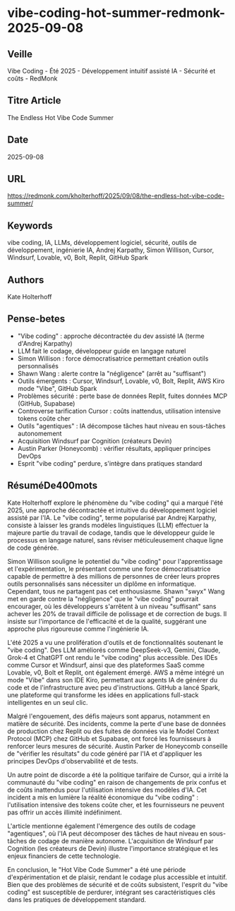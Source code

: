 # vibe-coding-hot-summer-redmonk-2025-09-08
## Veille
Vibe Coding - Été 2025 - Développement intuitif assisté IA - Sécurité et coûts - RedMonk
## Titre Article
The Endless Hot Vibe Code Summer
## Date
2025-09-08
## URL
https://redmonk.com/kholterhoff/2025/09/08/the-endless-hot-vibe-code-summer/
## Keywords
vibe coding, IA, LLMs, développement logiciel, sécurité, outils de développement, ingénierie IA, Andrej Karpathy, Simon Willison, Cursor, Windsurf, Lovable, v0, Bolt, Replit, GitHub Spark
## Authors
Kate Holterhoff
## Pense-betes
- "Vibe coding" : approche décontractée du dev assisté IA (terme d'Andrej Karpathy)
- LLM fait le codage, développeur guide en langage naturel
- Simon Willison : force démocratisatrice permettant création outils personnalisés
- Shawn Wang : alerte contre la "négligence" (arrêt au "suffisant")
- Outils émergents : Cursor, Windsurf, Lovable, v0, Bolt, Replit, AWS Kiro mode "Vibe", GitHub Spark
- Problèmes sécurité : perte base de données Replit, fuites données MCP (GitHub, Supabase)
- Controverse tarification Cursor : coûts inattendus, utilisation intensive tokens coûte cher
- Outils "agentiques" : IA décompose tâches haut niveau en sous-tâches autonomement
- Acquisition Windsurf par Cognition (créateurs Devin)
- Austin Parker (Honeycomb) : vérifier résultats, appliquer principes DevOps
- Esprit "vibe coding" perdure, s'intègre dans pratiques standard
## RésuméDe400mots
Kate Holterhoff explore le phénomène du "vibe coding" qui a marqué l'été 2025, une approche décontractée et intuitive du développement logiciel assisté par l'IA. Le "vibe coding", terme popularisé par Andrej Karpathy, consiste à laisser les grands modèles linguistiques (LLM) effectuer la majeure partie du travail de codage, tandis que le développeur guide le processus en langage naturel, sans réviser méticuleusement chaque ligne de code générée.

Simon Willison souligne le potentiel du "vibe coding" pour l'apprentissage et l'expérimentation, le présentant comme une force démocratisatrice capable de permettre à des millions de personnes de créer leurs propres outils personnalisés sans nécessiter un diplôme en informatique. Cependant, tous ne partagent pas cet enthousiasme. Shawn "swyx" Wang met en garde contre la "négligence" que le "vibe coding" pourrait encourager, où les développeurs s'arrêtent à un niveau "suffisant" sans achever les 20% de travail difficile de polissage et de correction de bugs. Il insiste sur l'importance de l'efficacité et de la qualité, suggérant une approche plus rigoureuse comme l'ingénierie IA.

L'été 2025 a vu une prolifération d'outils et de fonctionnalités soutenant le "vibe coding". Des LLM améliorés comme DeepSeek-v3, Gemini, Claude, Grok-4 et ChatGPT ont rendu le "vibe coding" plus accessible. Des IDEs comme Cursor et Windsurf, ainsi que des plateformes SaaS comme Lovable, v0, Bolt et Replit, ont également émergé. AWS a même intégré un mode "Vibe" dans son IDE Kiro, permettant aux agents IA de générer du code et de l'infrastructure avec peu d'instructions. GitHub a lancé Spark, une plateforme qui transforme les idées en applications full-stack intelligentes en un seul clic.

Malgré l'engouement, des défis majeurs sont apparus, notamment en matière de sécurité. Des incidents, comme la perte d'une base de données de production chez Replit ou des fuites de données via le Model Context Protocol (MCP) chez GitHub et Supabase, ont forcé les fournisseurs à renforcer leurs mesures de sécurité. Austin Parker de Honeycomb conseille de "vérifier les résultats" du code généré par l'IA et d'appliquer les principes DevOps d'observabilité et de tests.

Un autre point de discorde a été la politique tarifaire de Cursor, qui a irrité la communauté du "vibe coding" en raison de changements de prix confus et de coûts inattendus pour l'utilisation intensive des modèles d'IA. Cet incident a mis en lumière la réalité économique du "vibe coding" : l'utilisation intensive des tokens coûte cher, et les fournisseurs ne peuvent pas offrir un accès illimité indéfiniment.

L'article mentionne également l'émergence des outils de codage "agentiques", où l'IA peut décomposer des tâches de haut niveau en sous-tâches de codage de manière autonome. L'acquisition de Windsurf par Cognition (les créateurs de Devin) illustre l'importance stratégique et les enjeux financiers de cette technologie.

En conclusion, le "Hot Vibe Code Summer" a été une période d'expérimentation et de plaisir, rendant le codage plus accessible et intuitif. Bien que des problèmes de sécurité et de coûts subsistent, l'esprit du "vibe coding" est susceptible de perdurer, intégrant ses caractéristiques clés dans les pratiques de développement standard.
